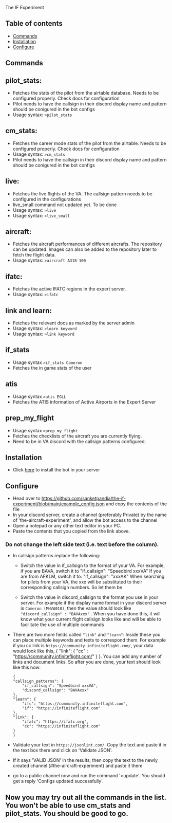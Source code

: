The IF Experiment

## Table of contents
* [Commands](#Commands)
* [Installation](#Installation)
* [Configure](#Configure)

## Commands
## pilot_stats: 
- Fetches the stats of the pilot from the airtable database. Needs to be configured properly. Check docs for configuration
- Pilot needs to have the callsign in their discord display name and pattern should be conigured in the bot configs
- Usage syntax: `>pilot_stats`

## cm_stats:
- Fetches the career mode stats of the pilot from the airtable. Needs to be configured properly. Check docs for configuration
- Usage syntax: `>cm_stats`
- Pilot needs to have the callsign in their discord display name and pattern should be conigured in the bot configs

## live:
- Fetches the live flights of the VA. The callsign pattern needs to be configured in the configurations
- live_small command not updated yet. To be done
- Usage syntax: `>live`
- Usage syntax: `>live_small`

## aircraft:
- Fetches the aircraft performances of different aircrafts. The repository can be updated. Images can also be added to the repository later to fetch the flight data.
- Usage syntax: `>aircraft A318-100`

## ifatc:
- Fetches the active IFATC regions in the expert server.
- Usage syntax: `>ifatc`

## link and learn: 
- Fetches the relevant docs as marked by the server admin
- Usage syntax: `>learn keyword`
- Usage syntax: `>link keyword`


## if_stats
- Usage syntax `>if_stats Cameron`
- Fetches the in game stats of the user

## atis
- Usage syntax `>atis EGLL`
- Fetches the ATIS information of Active Airports in the Expert Server

## prep_my_flight
- Usage syntax `>prep_my_flight`
- Fetches the checklists of the aircraft you are currently flying.
- Need to be in VA discord with the callsign patterns configured.

## Installation

- Click [here](https://discord.com/api/oauth2/authorize?client_id=802526146058911765&permissions=121856&scope=bot) to install the bot in your server

## Configure


- Head over to https://github.com/sanketpandia/the-if-experiment/blob/main/example_config.json and copy the contents of the file
- In your discord server, create a channel (preferably Private) by the name of 'the-aircraft-experiment', and allow the bot access to the channel
- Open a notepad or any other text editor in your PC.
- Paste the contents that you copied from the link above.
### Do not change the left side text (i.e. text before the column).
- In callsign patterns replace the following:
    - Switch the value in if_callsign to the format of your VA. For example, if you are BAVA, switch it to
            "if_callsign": "Speedbird xxxVA"
        If you are from AFKLM, switch it to:
            "if_callsign": "xxxAK"
        When searching for pilots from your VA, the xxx will be substituted to their corresponding callsign numbers. So let them be
    
    - Switch the value in discord_callsign to the format you use in your server. For example if the display name format in your discord server is `Cameron (MHVA010)`, then the value should look like `"discord_callsign" : "BAVAxxx"` .  When you have done this, it will know what your current flight callsign looks like and will be able to facilitate the use of multiple commands

- There are two more fields called `"link"` and `"learn"`: Inside these you can place multiple keywords and texts to correspond them. For example if you cc link is `https://community.infiniteflight.com/`, your data would look like this,
    {
        "link": {
            "cc" : "https://community.infiniteflight.com/"
        }
    }.
    You can add any number of links and document links. So after you are done, your text should look like this now:
    ```
    {
    "callsign_patterns": {
        "if_callsign": "Speedbird xxxVA",
        "discord_callsign": "BAVAxxx"
    },
    "learn": {
        "ifc": "https://community.infiniteflight.com",
        "if": "https://infiniteflight.com"
    },
    "link": {
        "ifatc": "https://ifatc.org",
        "cc": "https://infiniteflight.com"
    }
    }
    ```

 - Validate your text in `https://jsonlint.com/`. Copy the text and paste it in the text box there and click on 'Validate JSON'. 
 - If it says 'VALID JSON' in the results, then copy the text to the newly created channel (#the-aircraft-experiment) and paste it there
 - go to a public channel now and run the command '>update'. You should get a reply 'Configs updated successfully'.
## Now you may try out all the commands in the list. You won't be able to use cm_stats and pilot_stats. You should be good to go. 

